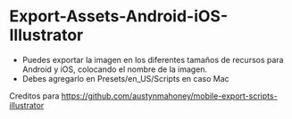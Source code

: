 # Export-Assets-Android-iOS-Illustrator

- Puedes exportar la imagen en los diferentes tamaños de recursos para Android y iOS, colocando el nombre de la imagen.
- Debes agregarlo en Presets/en_US/Scripts en caso Mac


Creditos para https://github.com/austynmahoney/mobile-export-scripts-illustrator
